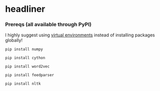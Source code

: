 # headliner

### Prereqs (all available through PyPI)

I highly suggest using [virtual environments](https://virtualenvwrapper.readthedocs.io/en/latest/) instead of installing packages globally!

`pip install numpy`

`pip install cython`

`pip install word2vec`

`pip install feedparser`

`pip install nltk`
